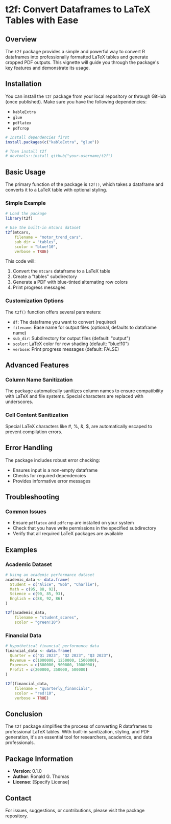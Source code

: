# t2f: Convert Dataframes to LaTeX Tables with Ease

## Overview

The `t2f` package provides a simple and powerful way to convert R dataframes into professionally formatted LaTeX tables and generate cropped PDF outputs. This vignette will guide you through the package's key features and demonstrate its usage.

## Installation

You can install the `t2f` package from your local repository or through GitHub (once published). Make sure you have the following dependencies:

- `kableExtra`
- `glue`
- `pdflatex`
- `pdfcrop`

```r
# Install dependencies first
install.packages(c("kableExtra", "glue"))

# Then install t2f
# devtools::install_github("your-username/t2f")
```

## Basic Usage

The primary function of the package is `t2f()`, which takes a dataframe and converts it to a LaTeX table with optional styling.

### Simple Example

```r
# Load the package
library(t2f)

# Use the built-in mtcars dataset
t2f(mtcars, 
    filename = "motor_trend_cars", 
    sub_dir = "tables", 
    scolor = "blue!10", 
    verbose = TRUE)
```

This code will:
1. Convert the `mtcars` dataframe to a LaTeX table
2. Create a "tables" subdirectory
3. Generate a PDF with blue-tinted alternating row colors
4. Print progress messages

### Customization Options

The `t2f()` function offers several parameters:

- `df`: The dataframe you want to convert (required)
- `filename`: Base name for output files (optional, defaults to dataframe name)
- `sub_dir`: Subdirectory for output files (default: "output")
- `scolor`: LaTeX color for row shading (default: "blue!10")
- `verbose`: Print progress messages (default: FALSE)

## Advanced Features

### Column Name Sanitization

The package automatically sanitizes column names to ensure compatibility with LaTeX and file systems. Special characters are replaced with underscores.

### Cell Content Sanitization

Special LaTeX characters like #, %, &, $, are automatically escaped to prevent compilation errors.

## Error Handling

The package includes robust error checking:
- Ensures input is a non-empty dataframe
- Checks for required dependencies
- Provides informative error messages

## Troubleshooting

### Common Issues
- Ensure `pdflatex` and `pdfcrop` are installed on your system
- Check that you have write permissions in the specified subdirectory
- Verify that all required LaTeX packages are available

## Examples

### Academic Dataset

```r
# Using an academic performance dataset
academic_data <- data.frame(
  Student = c("Alice", "Bob", "Charlie"),
  Math = c(95, 88, 92),
  Science = c(90, 85, 93),
  English = c(88, 92, 86)
)

t2f(academic_data, 
    filename = "student_scores", 
    scolor = "green!10")
```

### Financial Data

```r
# Hypothetical financial performance data
financial_data <- data.frame(
  Quarter = c("Q1 2023", "Q2 2023", "Q3 2023"),
  Revenue = c(1000000, 1250000, 1500000),
  Expenses = c(800000, 900000, 1000000),
  Profit = c(200000, 350000, 500000)
)

t2f(financial_data, 
    filename = "quarterly_financials", 
    scolor = "red!10", 
    verbose = TRUE)
```

## Conclusion

The `t2f` package simplifies the process of converting R dataframes to professional LaTeX tables. With built-in sanitization, styling, and PDF generation, it's an essential tool for researchers, academics, and data professionals.

## Package Information

- **Version**: 0.1.0
- **Author**: Ronald G. Thomas
- **License**: [Specify License]

## Contact

For issues, suggestions, or contributions, please visit the package repository.
